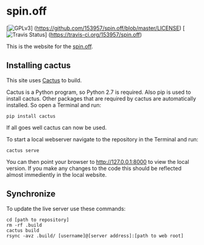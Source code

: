 spin.off
========

[![GPLv3](http://img.shields.io/badge/license-GPLv3-blue.png)]
(https://github.com/153957/spin.off/blob/master/LICENSE)
[![Travis Status](http://img.shields.io/travis/153957/spin.off/master.png)]
(https://travis-ci.org/153957/spin.off)

This is the website for the
[spin.off](http://www.spinoff.me).


Installing cactus
-----------------

This site uses [Cactus](https://github.com/eudicots/Cactus) to build.

Cactus is a Python program, so Python 2.7 is required.
Also pip is used to install cactus.
Other packages that are required by cactus are automatically installed.
So open a Terminal and run:

    pip install cactus

If all goes well cactus can now be used.

To start a local webserver navigate to the repository in the Terminal
and run:

    cactus serve

You can then point your browser to http://127.0.0.1:8000 to view the
local version. If you make any changes to the code this should be
reflected almost immediently in the local website.


Synchronize
-----------

To update the live server use these commands:

    cd [path to repository]
    rm -rf .build
    cactus build
    rsync -avz .build/ [username]@[server address]:[path to web root]
